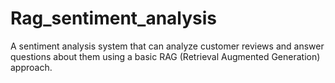 # Rag_sentiment_analysis

A sentiment analysis system that can analyze customer reviews and answer questions about them using a basic RAG (Retrieval Augmented Generation) approach.
